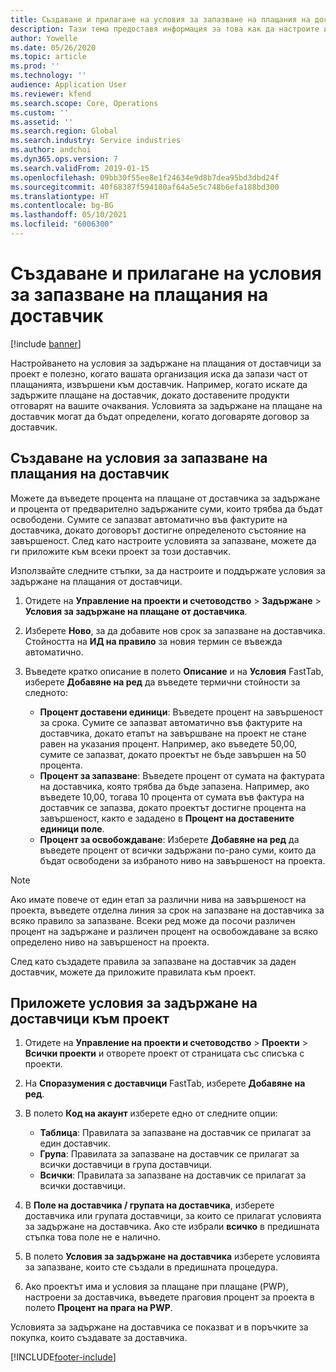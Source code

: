 ```yaml
---
title: Създаване и прилагане на условия за запазване на плащания на доставчик
description: Тази тема предоставя информация за това как да настроите и поддържате условия за задържане на плащания от доставчици.
author: Yowelle
ms.date: 05/26/2020
ms.topic: article
ms.prod: ''
ms.technology: ''
audience: Application User
ms.reviewer: kfend
ms.search.scope: Core, Operations
ms.custom: ''
ms.assetid: ''
ms.search.region: Global
ms.search.industry: Service industries
ms.author: andchoi
ms.dyn365.ops.version: 7
ms.search.validFrom: 2019-01-15
ms.openlocfilehash: 09bb30f55ee8e1f24634e9d8b7dea95bd3dbd24f
ms.sourcegitcommit: 40f68387f594180af64a5e5c748b6efa188bd300
ms.translationtype: HT
ms.contentlocale: bg-BG
ms.lasthandoff: 05/10/2021
ms.locfileid: "6006300"
---
```

# <a name="create-and-apply-vendor-payment-retention-terms"></a>Създаване и прилагане на условия за запазване на плащания на доставчик

[!include [banner](../includes/banner.md)] 

Настройването на условия за задържане на плащания от доставчици за проект е полезно, когато вашата организация иска да запази част от плащанията, извършени към доставчик. Например, когато искате да задържите плащане на доставчик, докато доставените продукти отговарят на вашите очаквания. Условията за задържане на плащане на доставчик могат да бъдат определени, когато договаряте договор за доставчик.

## <a name="create-vendor-payment-retention-terms"></a>Създаване на условия за запазване на плащания на доставчик

Можете да въведете процента на плащане от доставчика за задържане и процента от предварително задържаните суми, които трябва да бъдат освободени. Сумите се запазват автоматично във фактурите на доставчика, докато договорът достигне определеното състояние на завършеност. След като настроите условията за запазване, можете да ги приложите към всеки проект за този доставчик.

Използвайте следните стъпки, за да настроите и поддържате условия за задържане на плащания от доставчици. 

1. Отидете на **Управление на проекти и счетоводство** > **Задържане** > **Условия за задържане на плащане от доставчика**.
2. Изберете **Ново**, за да добавите нов срок за запазване на доставчика. Стойността на **ИД на правило** за новия термин се въвежда автоматично. 
3. Въведете кратко описание в полето **Описание** и на **Условия** FastTab, изберете **Добавяне на ред** да въведете термични стойности за следното:

   - **Процент доставени единици**: Въведете процент на завършеност за срока. Сумите се запазват автоматично във фактурите на доставчика, докато етапът на завършване на проект не стане равен на указания процент. Например, ако въведете 50,00, сумите се запазват, докато проектът не бъде завършен на 50 процента.
   - **Процент за запазване**: Въведете процент от сумата на фактурата на доставчика, която трябва да бъде запазена. Например, ако въведете 10,00, тогава 10 процента от сумата във фактура на доставчик се запазва, докато проектът достигне процента на завършеност, както е зададено в **Процент на доставените единици поле**.
   - **Процент за освобождаване**: Изберете **Добавяне на ред** да въведете процент от всички задържани по-рано суми, които да бъдат освободени за избраното ниво на завършеност на проекта.

> [!NOTE]
> Ако имате повече от един етап за различни нива на завършеност на проекта, въведете отделна линия за срок на запазване на доставчика за всяко правило за запазване. Всеки ред може да посочи различен процент на задържане и различен процент на освобождаване за всяко определено ниво на завършеност на проекта.

След като създадете правила за запазване на доставчик за даден доставчик, можете да приложите правилата към проект.

## <a name="apply-vendor-retention-terms-to-a-project"></a>Приложете условия за задържане на доставчици към проект

1. Отидете на **Управление на проекти и счетоводство** > **Проекти** > **Всички проекти** и отворете проект от страницата със списъка с проекти.
2. На **Споразумения с доставчици** FastTab, изберете **Добавяне на ред**.
3. В полето **Код на акаунт** изберете едно от следните опции: 

   - **Таблица**: Правилата за запазване на доставчик се прилагат за един доставчик.
   - **Група**: Правилата за запазване на доставчик се прилагат за всички доставчици в група доставчици.
   - **Всички**: Правилата за запазване на доставчик се прилагат за всички доставчици.

4. В **Поле на доставчика / групата на доставчика**, изберете доставчика или групата доставчици, за които се прилагат условията за задържане на доставчика. Ако сте избрали **всичко** в предишната стъпка това поле не е налично.
5. В полето **Условия за задържане на доставчика** изберете условията за запазване, които сте създали в предишната процедура.
6. Ако проектът има и условия за плащане при плащане (PWP), настроени за доставчика, въведете праговия процент за проекта в полето **Процент на прага на PWP**.

Условията за задържане на доставчика се показват и в поръчките за покупка, които създавате за доставчика.


[!INCLUDE[footer-include](../includes/footer-banner.md)]